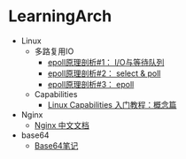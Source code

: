 # LearningArch

- Linux
  - 多路复用IO
    - [epoll原理剖析#1： I/O与等待队列](https://medium.com/@heshaobo2012/epoll%E5%8E%9F%E7%90%86%E5%89%96%E6%9E%90-1-i-o-d062d47fb07a)
    - [epoll原理剖析#2： select & poll](https://medium.com/@heshaobo2012/epoll%E5%8E%9F%E7%90%86%E5%89%96%E6%9E%90-3-select-poll-8d23b0a12906)
    - [epoll原理剖析#3： epoll](https://medium.com/@heshaobo2012/epoll%E5%8E%9F%E7%90%86%E5%89%96%E6%9E%90-3-epoll-bf9cdcf5e50)
  - Capabilities
    - [Linux Capabilities 入门教程：概念篇](https://fuckcloudnative.io/posts/linux-capabilities-why-they-exist-and-how-they-work/)
- Nginx
  - [Nginx 中文文档](https://www.docs4dev.com/docs/zh/nginx/current/reference)
- base64
  - [Base64笔记](http://www.ruanyifeng.com/blog/2008/06/base64.html)
